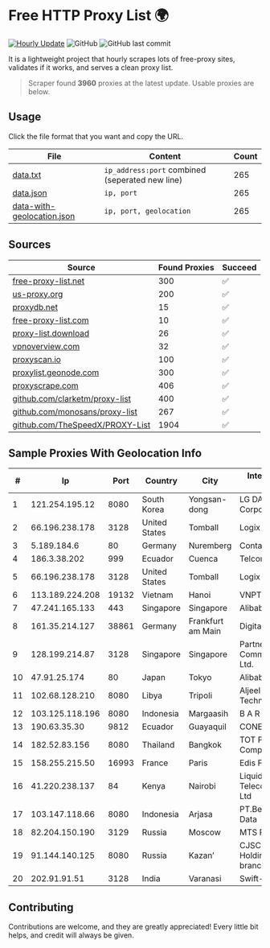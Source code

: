 
# Free HTTP Proxy List 🌍

[![Hourly Update](https://github.com/mertguvencli/http-proxy-list/actions/workflows/main.yml/badge.svg?branch=main)](https://github.com/mertguvencli/http-proxy-list/actions/workflows/main.yml)
![GitHub](https://img.shields.io/github/license/mertguvencli/http-proxy-list)
![GitHub last commit](https://img.shields.io/github/last-commit/mertguvencli/http-proxy-list)

It is a lightweight project that hourly scrapes lots of free-proxy sites, validates if it works, and serves a clean proxy list.


> Scraper found **3960** proxies at the latest update. Usable proxies are below.

## Usage

Click the file format that you want and copy the URL.


|File|Content|Count|
|----|-------|-----|
|[data.txt](https://raw.githubusercontent.com/mertguvencli/http-proxy-list/main/proxy-list/data.txt)|`ip_address:port` combined (seperated new line)|265|
|[data.json](https://raw.githubusercontent.com/mertguvencli/http-proxy-list/main/proxy-list/data.json)|`ip, port`|265|
|[data-with-geolocation.json](https://raw.githubusercontent.com/mertguvencli/http-proxy-list/main/proxy-list/data-with-geolocation.json)|`ip, port, geolocation`|265|

## Sources

|Source|Found Proxies|Succeed|
|------|-------------|-------|
|[free-proxy-list.net](https://free-proxy-list.net)|300|✅|
|[us-proxy.org](https://www.us-proxy.org)|200|✅|
|[proxydb.net](http://proxydb.net)|15|✅|
|[free-proxy-list.com](https://free-proxy-list.com/?page=&port=&type%5B%5D=http&type%5B%5D=https&up_time=0&search=Search)|10|✅|
|[proxy-list.download](https://www.proxy-list.download/HTTP)|26|✅|
|[vpnoverview.com](https://vpnoverview.com/privacy/anonymous-browsing/free-proxy-servers)|32|✅|
|[proxyscan.io](https://www.proxyscan.io)|100|✅|
|[proxylist.geonode.com](https://proxylist.geonode.com/api/proxy-list?limit=300&page=1&sort_by=lastChecked&sort_type=desc&protocols=http,https)|300|✅|
|[proxyscrape.com](https://api.proxyscrape.com/v2/?request=displayproxies&protocol=http&timeout=10000&country=all&ssl=all&anonymity=all)|406|✅|
|[github.com/clarketm/proxy-list](https://raw.githubusercontent.com/clarketm/proxy-list/master/proxy-list-raw.txt)|400|✅|
|[github.com/monosans/proxy-list](https://raw.githubusercontent.com/monosans/proxy-list/main/proxies/http.txt)|267|✅|
|[github.com/TheSpeedX/PROXY-List](https://raw.githubusercontent.com/TheSpeedX/PROXY-List/master/http.txt)|1904|✅|


## Sample Proxies With Geolocation Info

|#|Ip|Port|Country|City|Internet Service Provider|
|-|--|----|-------|----|-------------------------|
|1|121.254.195.12|8080|South Korea|Yongsan-dong|LG DACOM Corporation|
|2|66.196.238.178|3128|United States|Tomball|Logix|
|3|5.189.184.6|80|Germany|Nuremberg|Contabo GmbH|
|4|186.3.38.202|999|Ecuador|Cuenca|Telconet S.A|
|5|66.196.238.178|3128|United States|Tomball|Logix|
|6|113.189.224.208|19132|Vietnam|Hanoi|VNPT|
|7|47.241.165.133|443|Singapore|Singapore|Alibaba.com LLC|
|8|161.35.214.127|38861|Germany|Frankfurt am Main|DigitalOcean, LLC|
|9|128.199.214.87|3128|Singapore|Singapore|Partner Communications Ltd.|
|10|47.91.25.174|80|Japan|Tokyo|Alibaba.com LLC|
|11|102.68.128.210|8080|Libya|Tripoli|Aljeel Aljadeed For Technology|
|12|103.125.118.196|8080|Indonesia|Margaasih|B A R A Y A|
|13|190.63.35.30|9812|Ecuador|Guayaquil|CONECEL|
|14|182.52.83.156|8080|Thailand|Bangkok|TOT Public Company Limited|
|15|158.255.215.50|16993|France|Paris|Edis France|
|16|41.220.238.137|84|Kenya|Nairobi|Liquid Telecommunications Ltd|
|17|103.147.118.66|8080|Indonesia|Arjasa|PT.Bestcamp Prima Data|
|18|82.204.150.190|3129|Russia|Moscow|MTS PJSC|
|19|91.144.140.125|8080|Russia|Kazan’|CJSC "ER-Telecom Holding" Kazan' branch|
|20|202.91.91.51|3128|India|Varanasi|Swift-Online|



## Contributing

Contributions are welcome, and they are greatly appreciated! Every
little bit helps, and credit will always be given.

